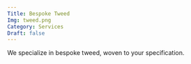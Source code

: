 ```yaml
---
Title: Bespoke Tweed
Img: tweed.png
Category: Services
Draft: false
---
```


We specialize in bespoke tweed, woven to your specification.